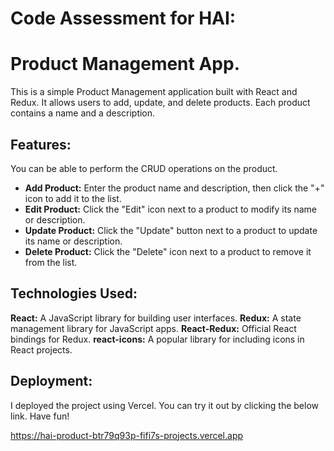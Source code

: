# Code Assessment for HAI:
# Product Management App.
This is a simple Product Management application built with React and Redux. It allows users to add, update, and delete products. Each product contains a name and a description.

## Features:

You can be able to perform the CRUD operations on the product.

- **Add Product:** Enter the product name and description, then click the "+" icon to add it to the list.
- **Edit Product:** Click the "Edit" icon next to a product to modify its name or description.
- **Update Product:** Click the "Update" button next to a product to update its name or description.
- **Delete Product:** Click the "Delete" icon next to a product to remove it from the list.


## Technologies Used:

**React:** A JavaScript library for building user interfaces.
**Redux:** A state management library for JavaScript apps.
**React-Redux:** Official React bindings for Redux.
**react-icons:** A popular library for including icons in React projects.

## Deployment:
I deployed the project using Vercel. You can try it out by clicking the below link. Have fun!

https://hai-product-btr79q93p-fifi7s-projects.vercel.app




